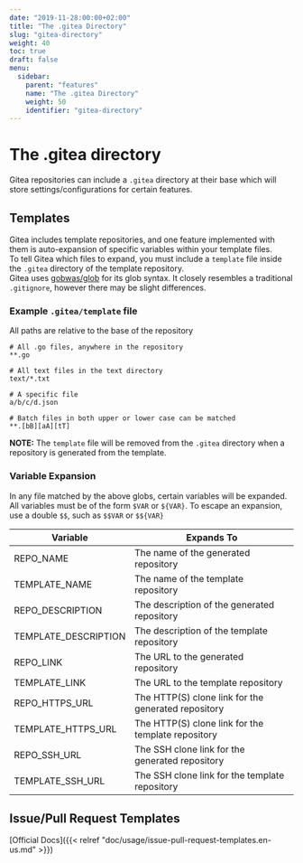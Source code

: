 ```yaml
---
date: "2019-11-28:00:00+02:00"
title: "The .gitea Directory"
slug: "gitea-directory"
weight: 40
toc: true
draft: false
menu:
  sidebar:
    parent: "features"
    name: "The .gitea Directory"
    weight: 50
    identifier: "gitea-directory"
---
```


# The .gitea directory
Gitea repositories can include a `.gitea` directory at their base which will store settings/configurations for certain features.

## Templates
Gitea includes template repositories, and one feature implemented with them is auto-expansion of specific variables within your template files.  
To tell Gitea which files to expand, you must include a `template` file inside the `.gitea` directory of the template repository.  
Gitea uses [gobwas/glob](https://github.com/gobwas/glob) for its glob syntax. It closely resembles a traditional `.gitignore`, however there may be slight differences.

### Example `.gitea/template` file  
All paths are relative to the base of the repository
```gitignore
# All .go files, anywhere in the repository
**.go

# All text files in the text directory
text/*.txt

# A specific file
a/b/c/d.json

# Batch files in both upper or lower case can be matched
**.[bB][aA][tT]
```
**NOTE:** The `template` file will be removed from the `.gitea` directory when a repository is generated from the template.

### Variable Expansion
In any file matched by the above globs, certain variables will be expanded.  
All variables must be of the form `$VAR` or `${VAR}`. To escape an expansion, use a double `$$`, such as `$$VAR` or `$${VAR}`

| Variable             | Expands To                                          |
|----------------------|-----------------------------------------------------|
| REPO_NAME            | The name of the generated repository                |
| TEMPLATE_NAME        | The name of the template repository                 |
| REPO_DESCRIPTION     | The description of the generated repository         |
| TEMPLATE_DESCRIPTION | The description of the template repository          |
| REPO_LINK            | The URL to the generated repository                 |
| TEMPLATE_LINK        | The URL to the template repository                  |
| REPO_HTTPS_URL       | The HTTP(S) clone link for the generated repository |
| TEMPLATE_HTTPS_URL   | The HTTP(S) clone link for the template repository  |
| REPO_SSH_URL         | The SSH clone link for the generated repository     |
| TEMPLATE_SSH_URL     | The SSH clone link for the template repository      |


## Issue/Pull Request Templates
[Official Docs]({{< relref "doc/usage/issue-pull-request-templates.en-us.md" >}})
